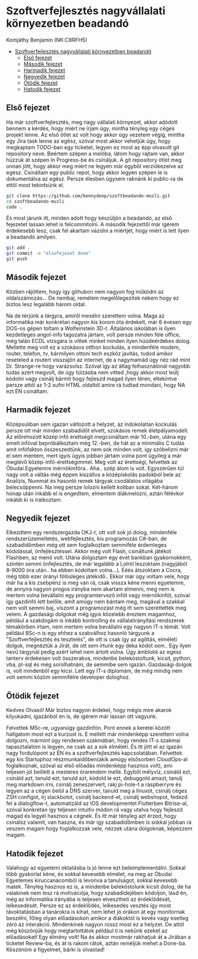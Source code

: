 # Szoftverfejlesztés nagyvállalati környezetben beadandó
Komjáthy Benjamin (NK:C8RFH5)
- [Szoftverfejlesztés nagyvállalati környezetben beadandó](#szoftverfejlesztés-nagyvállalati-környezetben-beadandó)
  - [Első fejezet](#első-fejezet)
  - [Második fejezet](#második-fejezet)
  - [Harmadik fejezet](#harmadik-fejezet)
  - [Negyedik fejezet](#negyedik-fejezet)
  - [Ötödik fejezet](#ötödik-fejezet)
  - [Hatodik fejezet](#hatodik-fejezet)

## Első fejezet

Ha már szoftverfejlesztés, meg nagy vállalati környezet, akkor adódott bennem a kérdés, hogy miért ne írjam úgy, mintha tényleg egy céges projekt lenne. Az első ötlet az volt hogy akkor úgy vezetem végig, mintha egy Jira task lenne az egész, szóval most akkor vehetjük úgy, hogy megkaptam TODO-ban egy ticketet, legyen ez most az épp olvasott git repository neve. Beértem szépen a melóba, látom hogy rajtam van, akkor húzzuk át szépen In Progress-be és csináljuk. A git repository ötlet meg onnan jött, hogy akkor meg miért ne legyen már egyből verziókezelve az egész. Csináltam egy public repot, hogy akkor legyen szépen le is dokumentálva az egész. Persze élesben úgysem raknánk ki public-ra de ettől most tekintsünk el.
```bash
git clone https://github.com/bennydeep/szoftbeadando-muzli.git
cd szoftbeadando-muzli
code .
```
És most járunk itt, minden adott hogy készüljön a beadandó, az első fejezetet lassan lehet is felcommitolni.
A második fejezettől már ígérem érdekesebb lesz, csak fel akartam vázolni a miértjét, hogy miért is lett ilyen a beadandó amilyen.
```bash
git add .
git commit -m "elsofejezet done"
git push 
```

## Második fejezet

Közben rájöttem, hogy így githubon nem nagyon fog működni az oldalszámozás... De nembaj, remélem megelőlegezitek nekem hogy ez biztos lesz legalább három oldal. 

Na de térjünk a tárgyra, amiről mesélni szerettem volna. Maga az informatika már konkrétan nagyon kis korom óta érdekelt, már 6 évesen egy DOS-os gépen toltam a Wolfeinstein 3D-t. Általános iskolában is ilyen kezdetleges angol-info tagozatra jártam, volt persze minden féle office, még talán ECDL vizsgára is vittek minket minden ilyen húúdeérdekes dolog. Mellette meg volt ez a szokásos otthon kockulás, a mindenféle modem, router, telefon, tv, bármilyen ottoni tech eszköz javítás, tudod amikor reseteled a routert visszajön az internet, de a nagymamád úgy néz rád mint Dr. Strange-re hogy varázsolsz. Szóval így az átlag felhasználónál nagyobb tudás azért megvolt, de úgy túlzásba nem vitted ,hogy akkor most leülj kódolni vagy csinálj bármit hogy fejleszd magad ilyen téren, eltekintve persze attól az 1-2 sufni HTML oldaltól amire rá tudtad mondani, hogy NA ezt ÉN csináltam.

## Harmadik fejezet

Középsuliban sem igazán változott a helyzet, az indokolatlan kockulás persze ott már minden szabadidőt elvett, szokásos remek életpályamodell. Az előrehozott közép infó érettségit megcsináltam már 10.-ben, utána egy emelt infóval bepróbálkoztam még 12.-ben, de hát az a minimális C tudás amit infófakton összeszedtünk, az nem sok minden volt, így szóbelizni már el sem mentem, mert ígyis úgyis jobban jártam volna pont ügyileg a már meglévő közép-infó-érettségimmel. Meg volt az érettségi, felvettek az Óbudai Egyetemre mérnökinfóra.. Aha.. szép álom is volt. Egyszerűen túl nagy volt a váltás még éppen kiszállva a középiskolás padokból bele az Analízis, Nummat és hasonló remek tárgyak csodálatos világába belecsöppenni. Na meg persze lolozni kellett koliban sokat. Két-három hónap után inkább el is engedtem, elmentem diákmelózni, aztán félévkor inkább ki is iratkoztam.

## Negyedik fejezet

Elkezdtem egy rendszergazda OKJ-t, ott volt sok jó dolog, mindenféle rendszerüzemeltetés, webfejlesztés, kis programozás C#-ban, de szabadidőmben még ott sem foglalkoztam semmiféle érdemleges kódolással, önfejlesztéssel. Akkor még volt Flash, csináltunk játékot Flashben, az menő volt. Utána dolgoztam egy évet bankban gyakornokként, szintén semmi önfejlesztés, de már legalább a Lolról leszoktam (nagyjából 8-9000 óra után.. ha ebben kódoltam volna...). Ééés átszoktam a Cocra, még több ezer órányi fölösleges játékidő.. Ekkor már úgy voltam vele, hogy már ha a kis zsebpénz is meg van rá, csak vissza kéne menni egyetemre, de annyira nagyon progos irányba nem akartam elmenni, meg nem is mertem volna bevállalni egy programtervező infót vagy mérnökinfót, szóval így gazdinfó lett belőle, amit amúgy nem bántam meg, magával a szakkal nem volt semmi baj, viszont a programozást még itt sem szerettették meg velem. A gazdasági dolgokat még ígyis közelebb éreztem magamhoz, például a szakdogám is inkább kontrolling és vállalatirányítási rendszerek témakörben írtam, nem mertem volna bevállalni egy nagyon IT-s témát. Volt például BSc-n is egy ehhez a szabválhoz hasonló tárgyunk a "Szoftverfejlesztés és tesztelés", de ott is csak így az agilitás, elméleti dolgok, megnéztük a Jirát, de ott sem írtunk egy deka kódot sem.. Egy ilyen nevű tárgynál pedig azért lehet nem ártott volna. Úgy ámblokk az egész tanterv érdekesen volt összerakva, mindenbe belekóstoltunk, kicsit, python, vba, pl-sql és még sorolhatnám, de semmibe sem igazán. Gazdasági dolgok is, volt mindenből egy kicsi. Lett egy IT-s diplomám, de még mindig nem volt semmi közöm semmifélre developer dologhoz.

## Ötödik fejezet

Kedves Olvasó! Már biztos nagyon érdekel, hogy mégis mire akarok kilyukadni, igazánból én is, de ígérem már lassan ott vagyunk.  

Felvettek MSc-re, ugyanúgy gazdinfón. Pont ennek a keretei között hallgatom most ezt a kurzust is. E mellett már mindenképp szerettem volna dolgozni, mármint úgy rendesen szakmában, hogy rendes IT-s szakmai tapasztalatom is legyen, ne csak az a sok elméleti. És itt jött el az igazán nagy fordulópont az ÉN és a szoftverfejlesztés kapcsolatában. Felvettek egy kis Startuphoz részmunkaidőben(akik amúgy elsősorben CloudOps-al foglalkoznak, szóval az első előadás mindenképp hasznos volt), ami teljesen jól beillett a mesteres órarendem mellé. Egyből mélyvíz, csináld ezt, csináld azt, tanuld ezt, tanuld azt, kódold le ezt, debuggold amazt, tanulj meg markdown írni, csinálj zeneszervert, rakj pi-hole-t a raspberryre és legyen az a cégen belül a DNS szerver, tanuld meg a linuxot, csinálj céges ZSH configot, írj slackbotot, csinálj backend-et, csinálj webshopot, fedezd fel a dialogflow-t, automatizáld az IOS developmentet Flutterben Bitrise-al, szóval konkrétan így teljesen intuitív módon rá vagy utalva hogy fejleszd magad és legyél hasznos a cégnek. És itt már tényleg azt érzed, hogy csinálsz valamit, van haszna, és már így szabadidőmben is sokkal jobban rá veszem magam hogy foglalkozzak vele, nézzek utána dolgoknak, képezzem magam.

## Hatodik fejezet

Valahogy az egyetemi oktatásba is jó lenne ezt beleimplementálni. Sokkal több gyakorlat kéne, és sokkal kevesebb elmélet, na meg az Óbudai Egyetemes kiruccanácomból is levonva a tanulságot, sokkal kevesebb matek. Tényleg hasznos ez is, a mindenbe belekóstolunk kicsit dolog, de ha valakinek nem lesz rá motivációja, hogy szabadidejében kódoljon, lásd én, még az informatika irányába is teljesen elvesztheti az érdeklődését, lelkesedését. Persze ez az érdeklődés, lelkesedés vesztés így most távoktatásban a tanárokra is kihat, nem lehet jó órákon át egy monitornak beszélni, főleg olyan előadásokon amikor a diákoktól is kevés vagy esetleg zéró az interakció. Mindenkinek nagyon rossz most ez a helyzet. De attól még köszönjük hogy megtartottátok például ti is nekünk ezeket az előadásokat! Egy élmény volt! Na és akkor mostmár rakhatjuk át a Jirában a ticketet Review-ba, és át is rakom rátok, aztán reméljük mehet a Done-ba. Köszönöm a figyelmet, bárki is olvastad!
